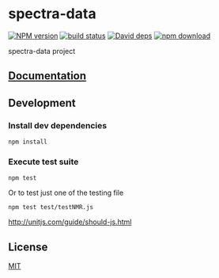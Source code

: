 # spectra-data

  [![NPM version][npm-image]][npm-url]
  [![build status][travis-image]][travis-url]
  [![David deps][david-image]][david-url]
  [![npm download][download-image]][download-url]

spectra-data project

## [Documentation](./Documentation.md)

## Development

### Install dev dependencies

`npm install`

### Execute test suite

`npm test`

Or to test just one of the testing file

`npm test test/testNMR.js`

http://unitjs.com/guide/should-js.html

## License

  [MIT](./LICENSE)

[npm-image]: https://img.shields.io/npm/v/spectra-data.svg?style=flat-square
[npm-url]: https://www.npmjs.com/package/spectra-data
[travis-image]: https://img.shields.io/travis/cheminfo-js/spectra-data/master.svg?style=flat-square
[travis-url]: https://travis-ci.org/cheminfo-js/spectra-data
[david-image]: https://img.shields.io/david/cheminfo-js/spectra-data.svg?style=flat-square
[david-url]: https://david-dm.org/cheminfo-js/spectra-data
[download-image]: https://img.shields.io/npm/dm/spectra-data.svg?style=flat-square
[download-url]: https://www.npmjs.com/package/spectra-data
